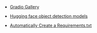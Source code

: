 - [Gradio Gallery](https://www.gradio.app/custom-components/gallery)

- [Hugging face object detection models](https://huggingface.co/models?pipeline_tag=object-detection&sort=trending)

- [Automatically Create a Requirements.txt](https://www.squash.io/how-to-automatically-create-requirementstxt-in-python/)
